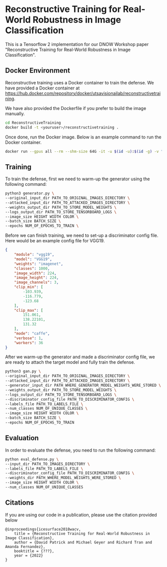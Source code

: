 # Reconstructive Training for Real-World Robustness in Image Classification
This is a Tensorflow 2 implementation for our DNOW Workshop paper "Reconstructive Training for Real-World Robustness in Image Classification".

## Docker Environment
Reconstructive training uses a Docker container to train the defense. We have provided a Docker container at https://hub.docker.com/repository/docker/utsavisionailab/reconstructivetraining.

We have also provided the Dockerfile if you prefer to build the image manually.
```sh
cd ReconstructiveTraining
docker build -t <youruser>/reconstructivetraining . 
```

Once done, run the Docker image. Below is an example command to run the Docker container.
```sh
docker run --gpus all --rm --shm-size 64G -it -u $(id -u):$(id -g) -v "$(pwd)":/app utsavisionailab/reconstructivetraining:latest
```

## Training
To train the defense, first we need to warm-up the generator using the following command:
```sh
python3 generator.py \
--original_input_dir PATH_TO_ORIGINAL_IMAGES_DIRECTORY \
--attacked_input_dir PATH_TO_ATTACKED_IMAGES_DIRECTORY \
--weights_output_dir PATH_TO_STORE_MODEL_WEIGHTS \
--logs_output_dir PATH_TO_STORE_TENSORBOARD_LOGS \
--image_size HEIGHT WIDTH COLOR \
--batch_size BATCH_SIZE \
--epochs NUM_OF_EPOCHS_TO_TRAIN \
```

Before we can finish training, we need to set-up a discriminator config file. Here would be an example config file for VGG19.
```json
{
    "module": "vgg19",
    "model": "VGG19",
    "weights": "imagenet",
    "classes": 1000,
    "image_width": 224,
    "image_height": 224,
    "image_channels": 3,
    "clip_min": [
        -103.939,
        -116.779,
        -123.68
    ],
    "clip_max": [
        151.061,
        138.22101,
        131.32
    ],
    "mode": "caffe",
    "verbose": 1,
    "workers": 36
}
```


After we warm-up the generator and made a discriminator config file, we are ready to attach the target model and fully train the defense.
```sh
python3 gan.py \
--original_input_dir PATH_TO_ORIGINAL_IMAGES_DIRECTORY \
--attacked_input_dir PATH_TO_ATTACKED_IMAGES_DIRECTORY \
--generator_input_dir PATH_WHERE_GENERATOR_MODEL_WEIGHTS_WERE_STORED \
--weights_output_dir PATH_TO_STORE_MODEL_WEIGHTS \
--logs_output_dir PATH_TO_STORE_TENSORBOARD_LOGS \
--discriminator_config_file PATH_TO_DISCRIMINATOR_CONFIG \
--labels_file PATH_TO_LABELS_FILE \
--num_classes NUM_OF_UNIQUE_CLASSES \
--image_size HEIGHT WIDTH COLOR \
--batch_size BATCH_SIZE \
--epochs NUM_OF_EPOCHS_TO_TRAIN
```

## Evaluation
In order to evaluate the defense, you need to run the following command:
```sh
python eval_defense.py \
--input_dir PATH_TO_IMAGES_DIRECTORY \
--labels_file PATH_TO_LABELS_FILE \
--discriminator_config_file PATH_TO_DISCRIMINATOR_CONFIG \
--weights_dir PATH_WHERE_MODEL_WEIGHTS_WERE_STORED \
--image_size HEIGHT WIDTH COLOR \
--num_classes NUM_OF_UNIQUE_CLASSES
```

## Citations
If you are using our code in a publication, please use the citation provided below
    
    @inproceedings{icesurface2018wacv,
        title = {Reconstructive Training for Real-World Robustness in Image Classification},
        author = {David Patrick and Michael Geyer and Richard Tran and Amanda Fernandez},
        booktitle = {???},
        year = {2022}
    }  
